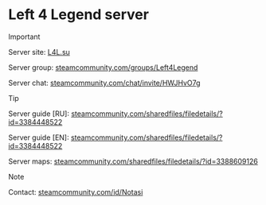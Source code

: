 # Left 4 Legend server
> [!IMPORTANT]
> Server site: [L4L.su](https://L4L.su)
>
> Server group: [steamcommunity.com/groups/Left4Legend](https://steamcommunity.com/groups/Left4Legend)
>
> Server chat: [steamcommunity.com/chat/invite/HWJHvO7g](https://steamcommunity.com/chat/invite/HWJHvO7g)

> [!TIP]
> Server guide [RU]: [steamcommunity.com/sharedfiles/filedetails/?id=3384448522](https://steamcommunity.com/sharedfiles/filedetails/?id=3384448522)
>
> Server guide [EN]: [steamcommunity.com/sharedfiles/filedetails/?id=3384448522](https://steamcommunity.com/sharedfiles/filedetails/?id=3390167011)
>
> Server maps: [steamcommunity.com/sharedfiles/filedetails/?id=3388609126](https://steamcommunity.com/sharedfiles/filedetails/?id=3388609126)

> [!NOTE]
> Contact: [steamcommunity.com/id/Notasi](https://steamcommunity.com/id/Notasi)
